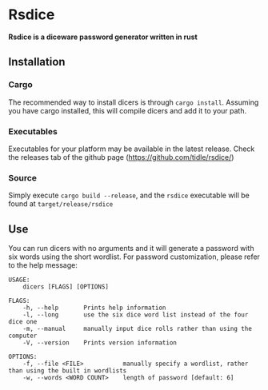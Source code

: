 # Rsdice
**Rsdice is a diceware password generator written in rust**

## Installation
### Cargo
The recommended way to install dicers is through `cargo install`.
Assuming you have cargo installed, this will compile dicers and add it to your path.
### Executables
Executables for your platform may be available in the latest release.
Check the releases tab of the github page (https://github.com/tidle/rsdice/)
### Source
Simply execute `cargo build --release`, and the `rsdice` executable will be found at `target/release/rsdice`

## Use
You can run dicers with no arguments and it will generate a password with six words using the short wordlist.
For password customization, please refer to the help message:
```
USAGE:
    dicers [FLAGS] [OPTIONS]

FLAGS:
    -h, --help       Prints help information
    -l, --long       use the six dice word list instead of the four dice one
    -m, --manual     manually input dice rolls rather than using the computer
    -V, --version    Prints version information

OPTIONS:
    -f, --file <FILE>           manually specify a wordlist, rather than using the built in wordlists
    -w, --words <WORD COUNT>    length of password [default: 6]
```